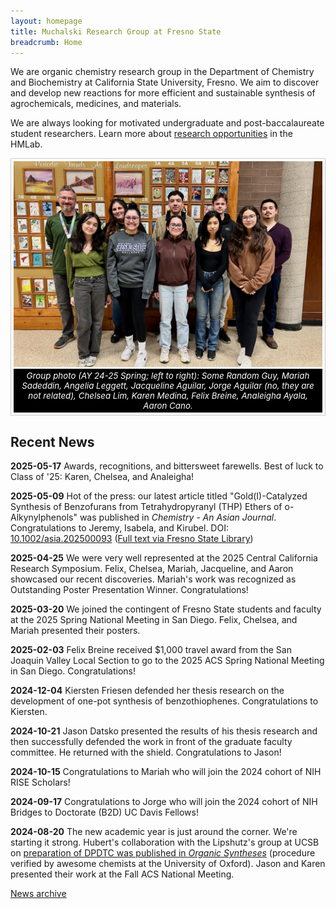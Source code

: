 ```yaml
---
layout: homepage
title: Muchalski Research Group at Fresno State
breadcrumb: Home
---
```

<!-- Be careful. Image extensions are case sensitive and jpg is not the same as jpeg.-->

<style>
figure {
  border: 1px #cccccc solid;
  padding: 4px;
  margin: auto;
}

figcaption {
  background-color: black;
  color: white;
  font-style: italic;
  padding: 3px;
  text-align: center;
  font-size: 10pt;
}
</style>

<p class="lead">We are organic chemistry research group in the Department of
Chemistry and Biochemistry at California State University, Fresno. We aim
to discover and develop new reactions for more efficient and sustainable
synthesis of agrochemicals, medicines, and materials.</p>

<p class="lead">We are always looking for motivated undergraduate and
post-baccalaureate student researchers. Learn more about <a
href="/research/opportunities/">research opportunities</a> in the HMLab.</p>

<figure> <img src="/img/hmlab-photo-2025.jpeg" alt="group photo" />
<figcaption>Group photo (AY 24-25 Spring; left to right): Some
Random Guy, Mariah Sadeddin, Angelia Leggett, Jacqueline Aguilar, Jorge Aguilar
(no, they are not related), Chelsea Lim, Karen Medina, Felix Breine, Analeigha Ayala, Aaron Cano.</figcaption> </figure>

## Recent News

<!-- DON'T FORGET TO UPDATE _config.yml and put new date under "Last update" -->

<!-- **2025-05-19** Construction in the Science Building forced fume hood shut down in our lab but students were not deterred.  -->

**2025-05-17** Awards, recognitions, and bittersweet farewells. Best of luck to
Class of '25: Karen, Chelsea, and Analeigha!

**2025-05-09** Hot of the press: our latest article titled "Gold(I)-Catalyzed Synthesis of Benzofurans from Tetrahydropyranyl (THP) Ethers of o-Alkynylphenols" was published in *Chemistry - An Asian Journal*. Congratulations to Jeremy, Isabela, and Kirubel. DOI: [10.1002/asia.202500093](https://doi.org/10.1002/asia.202500093) ([Full text via Fresno State Library](http://login.hmlproxy.lib.csufresno.edu/login?url=http://dx.doi.org/10.1002/asia.202500093))

**2025-04-25** We were very well represented at the 2025 Central California Research Symposium. Felix, Chelsea, Mariah, Jacqueline, and Aaron showcased our recent discoveries. Mariah's work was recognized as Outstanding Poster Presentation Winner. Congratulations!

**2025-03-20** We joined the contingent of Fresno State students and faculty at the 2025 Spring National Meeting in San Diego. Felix, Chelsea, and Mariah presented their posters.

**2025-02-03** Felix Breine received $1,000 travel award from the San Joaquin Valley Local Section to go to the 2025 ACS Spring National Meeting in San Diego. Congratulations!

**2024-12-04** Kiersten Friesen defended her thesis research on the development
of one-pot synthesis of benzothiophenes. Congratulations to Kiersten.

**2024-10-21** Jason Datsko presented the results of his thesis research and
then successfully defended the work in front of the graduate faculty committee.
He returned with the shield. Congratulations to Jason!

**2024-10-15** Congratulations to Mariah who will join the 2024 cohort of NIH
RISE Scholars!

**2024-09-17** Congratulations to Jorge who will join the 2024 cohort of NIH
Bridges to Doctorate (B2D) UC Davis Fellows!

**2024-08-20** The new academic year is just around the corner. We're starting
it strong. Hubert's collaboration with the Lipshutz's group at UCSB on
[preparation of DPDTC was published in *Organic
Syntheses*](http://www.orgsyn.org/demo.aspx?prep=v101p0274) (procedure verified
by awesome chemists at the University of Oxford). Jason and Karen presented
their work at the Fall ACS National Meeting.

[News archive](/archive)
